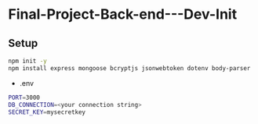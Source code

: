 # Final-Project-Back-end---Dev-Init
## Setup
  ```sh
  npm init -y
  npm install express mongoose bcryptjs jsonwebtoken dotenv body-parser
  ```
* .env
```sh
PORT=3000
DB_CONNECTION=<your connection string>
SECRET_KEY=mysecretkey
```
  

